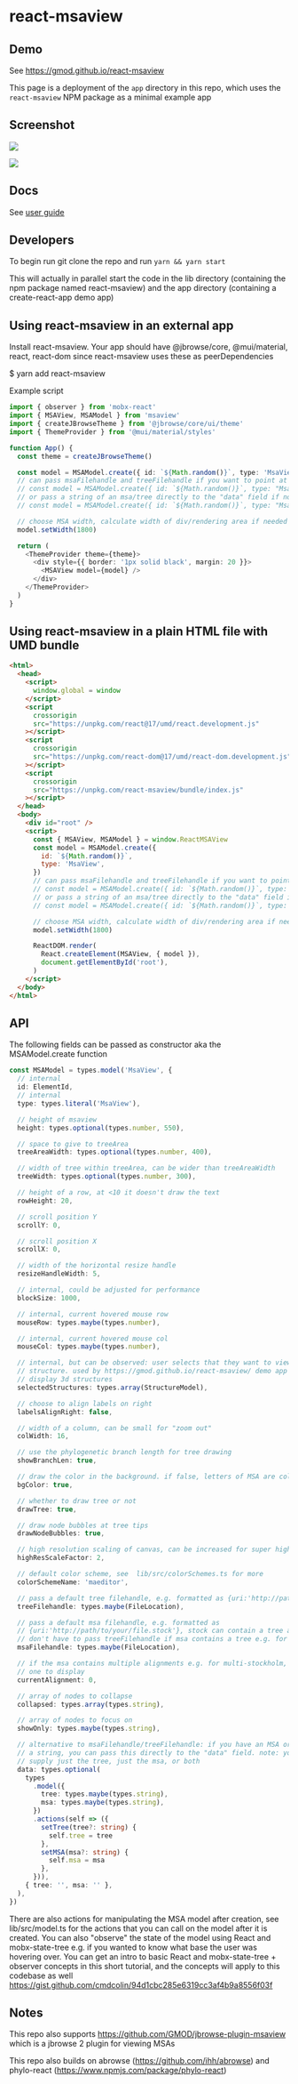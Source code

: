 # react-msaview

## Demo

See https://gmod.github.io/react-msaview

This page is a deployment of the `app` directory in this repo, which uses the
`react-msaview` NPM package as a minimal example app

## Screenshot

![](docs/media/image20.png)

![](docs/media/image15.png)

## Docs

See [user guide](docs/user_guide.md)

## Developers

To begin run git clone the repo and run `yarn && yarn start`

This will actually in parallel start the code in the lib directory (containing
the npm package named react-msaview) and the app directory (containing a
create-react-app demo app)

## Using react-msaview in an external app

Install react-msaview. Your app should have @jbrowse/core, @mui/material, react,
react-dom since react-msaview uses these as peerDependencies

\$ yarn add react-msaview

Example script

```typescript
import { observer } from 'mobx-react'
import { MSAView, MSAModel } from 'msaview'
import { createJBrowseTheme } from '@jbrowse/core/ui/theme'
import { ThemeProvider } from '@mui/material/styles'

function App() {
  const theme = createJBrowseTheme()

  const model = MSAModel.create({ id: `${Math.random()}`, type: 'MsaView' })
  // can pass msaFilehandle and treeFilehandle if you want to point at a URL of a MSA/tree
  // const model = MSAModel.create({ id: `${Math.random()}`, type: "MsaView", msaFilehandle: {uri:'http://path/to/msa.stock'} });
  // or pass a string of an msa/tree directly to the "data" field if not pointing to a URL
  // const model = MSAModel.create({ id: `${Math.random()}`, type: "MsaView", data: {msa:/*string of msa here */} });

  // choose MSA width, calculate width of div/rendering area if needed beforehand
  model.setWidth(1800)

  return (
    <ThemeProvider theme={theme}>
      <div style={{ border: '1px solid black', margin: 20 }}>
        <MSAView model={model} />
      </div>
    </ThemeProvider>
  )
}
```

## Using react-msaview in a plain HTML file with UMD bundle

```html
<html>
  <head>
    <script>
      window.global = window
    </script>
    <script
      crossorigin
      src="https://unpkg.com/react@17/umd/react.development.js"
    ></script>
    <script
      crossorigin
      src="https://unpkg.com/react-dom@17/umd/react-dom.development.js"
    ></script>
    <script
      crossorigin
      src="https://unpkg.com/react-msaview/bundle/index.js"
    ></script>
  </head>
  <body>
    <div id="root" />
    <script>
      const { MSAView, MSAModel } = window.ReactMSAView
      const model = MSAModel.create({
        id: `${Math.random()}`,
        type: 'MsaView',
      })
      // can pass msaFilehandle and treeFilehandle if you want to point at a URL of a MSA/tree
      // const model = MSAModel.create({ id: `${Math.random()}`, type: "MsaView", msaFilehandle: {uri:'http://path/to/msa.stock'} });
      // or pass a string of an msa/tree directly to the "data" field if not pointing to a URL
      // const model = MSAModel.create({ id: `${Math.random()}`, type: "MsaView", data: {msa:/*string of msa here */} });

      // choose MSA width, calculate width of div/rendering area if needed beforehand
      model.setWidth(1800)

      ReactDOM.render(
        React.createElement(MSAView, { model }),
        document.getElementById('root'),
      )
    </script>
  </body>
</html>
```

## API

The following fields can be passed as constructor aka the MSAModel.create
function

```typescript
const MSAModel = types.model('MsaView', {
  // internal
  id: ElementId,
  // internal
  type: types.literal('MsaView'),

  // height of msaview
  height: types.optional(types.number, 550),

  // space to give to treeArea
  treeAreaWidth: types.optional(types.number, 400),

  // width of tree within treeArea, can be wider than treeAreaWidth
  treeWidth: types.optional(types.number, 300),

  // height of a row, at <10 it doesn't draw the text
  rowHeight: 20,

  // scroll position Y
  scrollY: 0,

  // scroll position X
  scrollX: 0,

  // width of the horizontal resize handle
  resizeHandleWidth: 5,

  // internal, could be adjusted for performance
  blockSize: 1000,

  // internal, current hovered mouse row
  mouseRow: types.maybe(types.number),

  // internal, current hovered mouse col
  mouseCol: types.maybe(types.number),

  // internal, but can be observed: user selects that they want to view a
  // structure. used by https://gmod.github.io/react-msaview/ demo app to
  // display 3d structures
  selectedStructures: types.array(StructureModel),

  // choose to align labels on right
  labelsAlignRight: false,

  // width of a column, can be small for "zoom out"
  colWidth: 16,

  // use the phylogenetic branch length for tree drawing
  showBranchLen: true,

  // draw the color in the background. if false, letters of MSA are colored instead
  bgColor: true,

  // whether to draw tree or not
  drawTree: true,

  // draw node bubbles at tree tips
  drawNodeBubbles: true,

  // high resolution scaling of canvas, can be increased for super high def
  highResScaleFactor: 2,

  // default color scheme, see  lib/src/colorSchemes.ts for more
  colorSchemeName: 'maeditor',

  // pass a default tree filehandle, e.g. formatted as {uri:'http://path/to/your/file.nh'}
  treeFilehandle: types.maybe(FileLocation),

  // pass a default msa filehandle, e.g. formatted as
  // {uri:'http://path/to/your/file.stock'}, stock can contain a tree and you
  // don't have to pass treeFilehandle if msa contains a tree e.g. for stockholm
  msaFilehandle: types.maybe(FileLocation),

  // if the msa contains multiple alignments e.g. for multi-stockholm, which
  // one to display
  currentAlignment: 0,

  // array of nodes to collapse
  collapsed: types.array(types.string),

  // array of nodes to focus on
  showOnly: types.maybe(types.string),

  // alternative to msaFilehandle/treeFilehandle: if you have an MSA or tree as
  // a string, you can pass this directly to the "data" field. note: you can
  // supply just the tree, just the msa, or both
  data: types.optional(
    types
      .model({
        tree: types.maybe(types.string),
        msa: types.maybe(types.string),
      })
      .actions(self => ({
        setTree(tree?: string) {
          self.tree = tree
        },
        setMSA(msa?: string) {
          self.msa = msa
        },
      })),
    { tree: '', msa: '' },
  ),
})
```

There are also actions for manipulating the MSA model after creation, see
lib/src/model.ts for the actions that you can call on the model after it is
created. You can also "observe" the state of the model using React and
mobx-state-tree e.g. if you wanted to know what base the user was hovering over.
You can get an intro to basic React and mobx-state-tree + observer concepts in
this short tutorial, and the concepts will apply to this codebase as well
https://gist.github.com/cmdcolin/94d1cbc285e6319cc3af4b9a8556f03f

## Notes

This repo also supports https://github.com/GMOD/jbrowse-plugin-msaview which is
a jbrowse 2 plugin for viewing MSAs

This repo also builds on abrowse (https://github.com/ihh/abrowse) and
phylo-react (https://www.npmjs.com/package/phylo-react)
